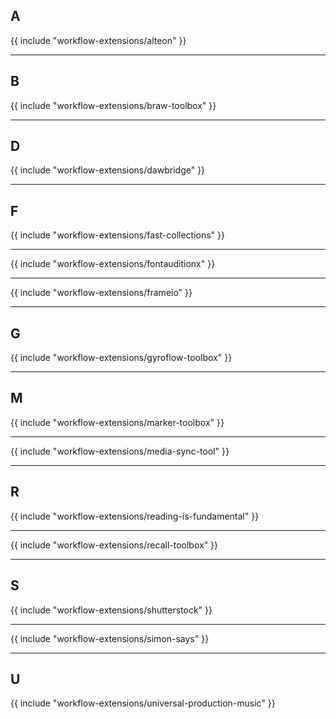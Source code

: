 ## A

{{ include "workflow-extensions/alteon" }}

---

## B

{{ include "workflow-extensions/braw-toolbox" }}

---

## D

{{ include "workflow-extensions/dawbridge" }}

---

## F

{{ include "workflow-extensions/fast-collections" }}

---

{{ include "workflow-extensions/fontauditionx" }}

---

{{ include "workflow-extensions/frameio" }}

---

## G

{{ include "workflow-extensions/gyroflow-toolbox" }}

---

## M

{{ include "workflow-extensions/marker-toolbox" }}

---

{{ include "workflow-extensions/media-sync-tool" }}

---

## R

{{ include "workflow-extensions/reading-is-fundamental" }}

---

{{ include "workflow-extensions/recall-toolbox" }}

---

## S

{{ include "workflow-extensions/shutterstock" }}

---

{{ include "workflow-extensions/simon-says" }}

---

## U

{{ include "workflow-extensions/universal-production-music" }}
